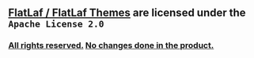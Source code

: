  ## <a href="https://github.com/JFormDesigner/FlatLaf">FlatLaf / FlatLaf Themes</a> are licensed under the `Apache License 2.0`
 ### <ins>All rights reserved.</ins> <ins> No changes done in the product.</ins>
